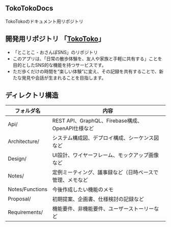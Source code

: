 ## TokoTokoDocs
TokoTokoのドキュメント用リポジトリ
## 開発用リポジトリ 「[TokoToko](https://github.com/RRRRRRR-777/TokoToko)」
* 「とことこ - おさんぽSNS」のリポジトリ
* このアプリは、「日常の散歩体験を、友人や家族と手軽に共有する」ことを目的としたSNS的な機能を持つサービスです。
* ただ歩くだけの時間を“楽しい体験”に変え、その記録を共有することで、新たな発見や会話が生まれることを目指します。
## ディレクトリ構造
| フォルダ名 | 内容 |
| --- | --- |
| Api/ | REST API、GraphQL、Firebase構成、OpenAPI仕様など |
| Architecture/ | システム構成図、デプロイ構成、シーケンス図など |
| Design/ | UI設計、ワイヤーフレーム、モックアップ画像など |
| Notes/ | 定例ミーティング、議事録など（日時ベースで管理、メモなど |
| Notes/Functions | 今後作成したい機能のメモ |
| Proposal/ | 初期提案、企画書、仕様検討の記録など |
| Requirements/ | 機能要件、非機能要件、ユーザーストーリーなど |
